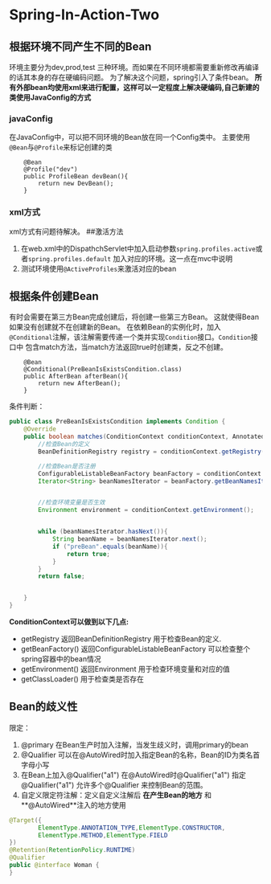 # Spring-In-Action-Two
## 根据环境不同产生不同的Bean
环境主要分为dev,prod,test 三种环境。而如果在不同环境都需要重新修改再编译的话其本身的存在硬编码问题。
为了解决这个问题，spring引入了条件bean。
**所有外部bean均使用xml来进行配置，这样可以一定程度上解决硬编码,自己新建的类使用JavaConfig的方式**
### javaConfig
在JavaConfig中，可以把不同环境的Bean放在同一个Config类中。
主要使用`@Bean`与`@Profile`来标记创建的类
```
    @Bean
    @Profile("dev")
    public ProfileBean devBean(){
        return new DevBean();
    }
```
### xml方式
xml方式有问题待解决。
##激活方法
1. 在web.xml中的DispathchServlet中加入启动参数`spring.profiles.active`或者`spring.profiles.default`
加入对应的环境。这一点在mvc中说明
2. 测试环境使用`@ActiveProfiles`来激活对应的bean

##  根据条件创建Bean
有时会需要在第三方Bean完成创建后，将创建一些第三方Bean。
这就使得Bean如果没有创建就不在创建新的Bean。
在依赖Bean的实例化时，加入`@Conditional`注解，该注解需要传递一个类并实现`Condition`接口。`Condition`接口中
包含match方法，当match方法返回true时创建类，反之不创建。
```
    @Bean
    @Conditional(PreBeanIsExistsCondition.class)
    public AfterBean afterBean(){
        return new AfterBean();
    }
```
条件判断：
```java
public class PreBeanIsExistsCondition implements Condition {
    @Override
    public boolean matches(ConditionContext conditionContext, AnnotatedTypeMetadata annotatedTypeMetadata) {
        //检查Bean的定义
        BeanDefinitionRegistry registry = conditionContext.getRegistry();

        //检查Bean是否注册
        ConfigurableListableBeanFactory beanFactory = conditionContext.getBeanFactory();
        Iterator<String> beanNamesIterator = beanFactory.getBeanNamesIterator();


        //检查环境变量是否生效
        Environment environment = conditionContext.getEnvironment();


        while (beanNamesIterator.hasNext()){
            String beanName = beanNamesIterator.next();
            if ("preBean".equals(beanName)){
                return true;
            }
        }
        return false;


    }
}
```
**ConditionContext可以做到以下几点:**
- getRegistry 返回BeanDefinitionRegistry 用于检查Bean的定义.
- getBeanFactory() 返回ConfigurableListableBeanFactory 可以检查整个spring容器中的bean情况
- getEnvironment() 返回Environment 用于检查环境变量和对应的值
- getClassLoader() 用于检查类是否存在

## Bean的歧义性
限定：
1. @primary 在Bean生产时加入注解，当发生歧义时，调用primary的bean
2. @Qualifier 可以在@AutoWired时加入指定Bean的名称，Bean的ID为类名首字母小写
3. 在Bean上加入@Qualifier("a1")  在@AutoWired时@Qualifier("a1") 指定@Qualifier("a1") 允许多个@Qualifier
来控制Bean的范围。
4. 自定义限定符注解：定义自定义注解后 **在产生Bean的地方** 和**@AutoWired**注入的地方使用
```java
@Target({
        ElementType.ANNOTATION_TYPE,ElementType.CONSTRUCTOR,
        ElementType.METHOD,ElementType.FIELD
})
@Retention(RetentionPolicy.RUNTIME)
@Qualifier
public @interface Woman {
}
```
